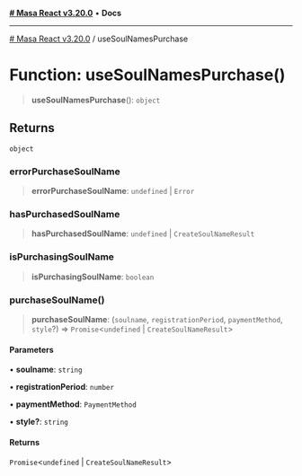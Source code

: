 [**# Masa React v3.20.0**](../README.md) • **Docs**

***

[# Masa React v3.20.0](../globals.md) / useSoulNamesPurchase

# Function: useSoulNamesPurchase()

> **useSoulNamesPurchase**(): `object`

## Returns

`object`

### errorPurchaseSoulName

> **errorPurchaseSoulName**: `undefined` \| `Error`

### hasPurchasedSoulName

> **hasPurchasedSoulName**: `undefined` \| `CreateSoulNameResult`

### isPurchasingSoulName

> **isPurchasingSoulName**: `boolean`

### purchaseSoulName()

> **purchaseSoulName**: (`soulname`, `registrationPeriod`, `paymentMethod`, `style`?) => `Promise`\<`undefined` \| `CreateSoulNameResult`\>

#### Parameters

• **soulname**: `string`

• **registrationPeriod**: `number`

• **paymentMethod**: `PaymentMethod`

• **style?**: `string`

#### Returns

`Promise`\<`undefined` \| `CreateSoulNameResult`\>
